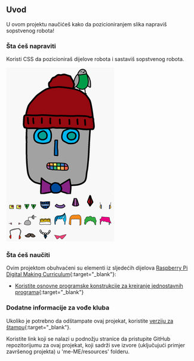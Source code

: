 ## Uvod

U ovom projektu naučićeš kako da pozicioniranjem slika napraviš sopstvenog robota!

### Šta ćeš napraviti

Koristi CSS da pozicioniraš dijelove robota i sastaviš sopstvenog robota.

![screenshot](images/robot-final.png)

### Šta ćeš naučiti

Ovim projektom obuhvaćeni su elementi iz sljedećih dijelova [Raspberry Pi Digital Making Curriculum](https://rpf.io/curriculum){:target="_blank"}:

+ [Koristite osnovne programske konstrukcije za kreiranje jednostavnih programa](https://www.raspberrypi.org/curriculum/programming/creator){:target="_blank"}

### Dodatne informacije za vođe kluba

Ukoliko je potrebno da odštampate ovaj projekat, koristite [verziju za štampu](https://projects.raspberrypi.org/me-ME/projects/build-a-robot/print){:target="_blank"}.

Koristite link koji se nalazi u podnožju stranice da pristupite GitHub repozitorijumu za ovaj projekat, koji sadrži sve izvore (uključujući primjer završenog projekta) u 'me-ME/resources' folderu.